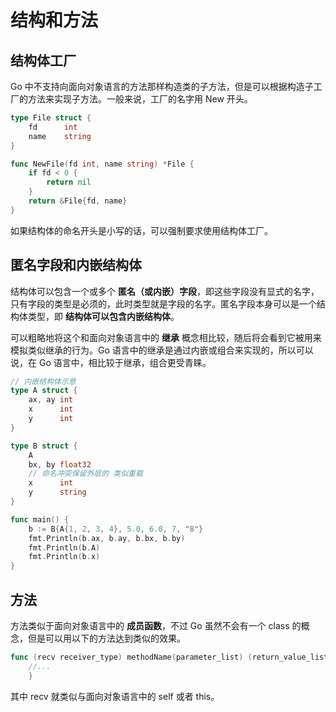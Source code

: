 # 结构和方法

## 结构体工厂
Go 中不支持向面向对象语言的方法那样构造类的子方法，但是可以根据构造子工厂的方法来实现子方法。一般来说，工厂的名字用 New 开头。

```go
type File struct {
    fd      int
    name    string
}

func NewFile(fd int, name string) *File {
    if fd < 0 {
        return nil
    }
    return &File{fd, name}
}
```

如果结构体的命名开头是小写的话，可以强制要求使用结构体工厂。

## 匿名字段和内嵌结构体
结构体可以包含一个或多个 **匿名（或内嵌）字段**，即这些字段没有显式的名字，只有字段的类型是必须的，此时类型就是字段的名字。匿名字段本身可以是一个结构体类型，即 **结构体可以包含内嵌结构体**。

<p></p>

可以粗略地将这个和面向对象语言中的 **继承** 概念相比较，随后将会看到它被用来模拟类似继承的行为。Go 语言中的继承是通过内嵌或组合来实现的，所以可以说，在 Go 语言中，相比较于继承，组合更受青睐。

```go
// 内嵌结构体示意
type A struct {
	ax, ay int
	x      int
	y      int
}

type B struct {
	A
    bx, by float32
    // 命名冲突保留外层的 类似重载
	x      int
	y      string
}

func main() {
	b := B{A{1, 2, 3, 4}, 5.0, 6.0, 7, "8"}
	fmt.Println(b.ax, b.ay, b.bx, b.by)
	fmt.Println(b.A)
	fmt.Println(b.x)
}

```

## 方法

方法类似于面向对象语言中的 **成员函数**，不过 Go 虽然不会有一个 class 的概念，但是可以用以下的方法达到类似的效果。
```go
func (recv receiver_type) methodName(parameter_list) (return_value_list) { 
    //... 
    }
```
其中 recv 就类似与面向对象语言中的 self 或者 this。
